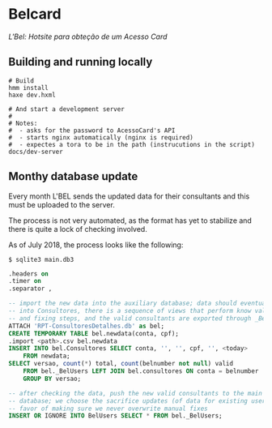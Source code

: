 # Belcard
_L'Bel: Hotsite para obteção de um Acesso Card_

## Building and running locally

```
# Build
hmm install
haxe dev.hxml

# And start a development server
#
# Notes:
#  - asks for the password to AcessoCard's API
#  - starts nginx automatically (nginx is required)
#  - expectes a tora to be in the path (instrucutions in the script)
docs/dev-server
```

## Monthy database update

Every month L'BEL sends the updated data for their consultants and this must be uploaded to the server.

The process is not very automated, as the format has yet to stabilize and there is quite a lock of checking involved.

As of July 2018, the process looks like the following:

```
$ sqlite3 main.db3
```

```sql
.headers on
.timer on
.separator ,

-- import the new data into the auxiliary database; data should eventually go
-- into Consultores, there is a sequence of views that perform know validation
-- and fixing steps, and the valid consultants are exported through _BelUsers
ATTACH 'RPT-ConsultoresDetalhes.db' as bel;
CREATE TEMPORARY TABLE bel.newdata(conta, cpf);
.import <path>.csv bel.newdata
INSERT INTO bel.Consultores SELECT conta, '', '', cpf, '', <today>
    FROM newdata;
SELECT versao, count(*) total, count(belnumber not null) valid
    FROM bel._BelUsers LEFT JOIN bel.consultores ON conta = belnumber
    GROUP BY versao;

-- after checking the data, push the new valid consultants to the main
-- database; we choose the sacrifice updates (of data for existing users) in
-- favor of making sure we never overwrite manual fixes
INSERT OR IGNORE INTO BelUsers SELECT * FROM bel._BelUsers;
```

